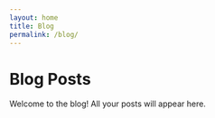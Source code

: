 ```yaml
---
layout: home
title: Blog
permalink: /blog/
---
```


# Blog Posts

Welcome to the blog! All your posts will appear here.

